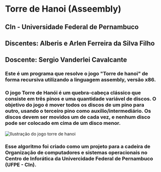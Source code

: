 # Torre de Hanoi (Asseembly)
## CIn - Universidade Federal de Pernambuco
## Discentes: Alberis e Arlen Ferreira da Silva Filho
## Doscente: Sergio Vanderlei Cavalcante
### Este é um programa que resolve o jogo "Torre de hanoi" de forma recursiva utilizando a linguagem assembly, versão x86.
### O jogo Torre de Hanói é um quebra-cabeça clássico que consiste em três pinos e uma quantidade variável de discos. O objetivo do jogo é mover todos os discos de um pino para outro, usando o terceiro pino como auxílio/intermediário. Os discos devem ser movidos um de cada vez, e nenhum disco pode ser colocado em cima de um disco menor.
![Ilustração do jogo torre de hanoi](https://cdn.kastatic.org/ka-perseus-images/5b5fb2670c9a185b2666637461e40c805fcc9ea5.png)
### Esse algoritmo foi criado como um projeto para a cadeira de Organização de computadores e sistemas operacionais no Centro de Inforática da Univercidade Federal de Pernambuco (UFPE - CIn).